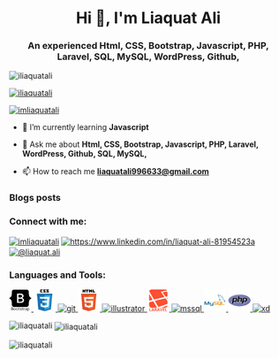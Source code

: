 <h1 align="center">Hi 👋, I'm Liaquat Ali</h1>
<h3 align="center">An experienced Html, CSS, Bootstrap, Javascript, PHP, Laravel, SQL, MySQL, WordPress, Github, </h3>

<p align="left"> <img src="https://komarev.com/ghpvc/?username=iliaquatali&label=Profile%20views&color=0e75b6&style=flat" alt="iliaquatali" /> </p>

<p align="left"> <a href="https://github.com/ryo-ma/github-profile-trophy"><img src="https://github-profile-trophy.vercel.app/?username=iliaquatali" alt="iliaquatali" /></a> </p>

<p align="left"> <a href="https://twitter.com/imliaquatali" target="blank"><img src="https://img.shields.io/twitter/follow/imliaquatali?logo=twitter&style=for-the-badge" alt="imliaquatali" /></a> </p>

- 🌱 I’m currently learning **Javascript**

- 💬 Ask me about **Html, CSS, Bootstrap, Javascript, PHP, Laravel, WordPress, Github, SQL, MySQL,**

- 📫 How to reach me **liaquatali996633@gmail.com**

### Blogs posts
<!-- BLOG-POST-LIST:START -->
<!-- BLOG-POST-LIST:END -->

<h3 align="left">Connect with me:</h3>
<p align="left">
<a href="https://twitter.com/imliaquatali" target="blank"><img align="center" src="https://raw.githubusercontent.com/rahuldkjain/github-profile-readme-generator/master/src/images/icons/Social/twitter.svg" alt="imliaquatali" height="30" width="40" /></a>
<a href="https://linkedin.com/in/https://www.linkedin.com/in/liaquat-ali-81954523a" target="blank"><img align="center" src="https://raw.githubusercontent.com/rahuldkjain/github-profile-readme-generator/master/src/images/icons/Social/linked-in-alt.svg" alt="https://www.linkedin.com/in/liaquat-ali-81954523a" height="30" width="40" /></a>
<a href="https://medium.com/@liaquat.ali" target="blank"><img align="center" src="https://raw.githubusercontent.com/rahuldkjain/github-profile-readme-generator/master/src/images/icons/Social/medium.svg" alt="@liaquat.ali" height="30" width="40" /></a>
</p>

<h3 align="left">Languages and Tools:</h3>
<p align="left"> <a href="https://getbootstrap.com" target="_blank" rel="noreferrer"> <img src="https://raw.githubusercontent.com/devicons/devicon/master/icons/bootstrap/bootstrap-plain-wordmark.svg" alt="bootstrap" width="40" height="40"/> </a> <a href="https://www.w3schools.com/css/" target="_blank" rel="noreferrer"> <img src="https://raw.githubusercontent.com/devicons/devicon/master/icons/css3/css3-original-wordmark.svg" alt="css3" width="40" height="40"/> </a> <a href="https://git-scm.com/" target="_blank" rel="noreferrer"> <img src="https://www.vectorlogo.zone/logos/git-scm/git-scm-icon.svg" alt="git" width="40" height="40"/> </a> <a href="https://www.w3.org/html/" target="_blank" rel="noreferrer"> <img src="https://raw.githubusercontent.com/devicons/devicon/master/icons/html5/html5-original-wordmark.svg" alt="html5" width="40" height="40"/> </a> <a href="https://www.adobe.com/in/products/illustrator.html" target="_blank" rel="noreferrer"> <img src="https://www.vectorlogo.zone/logos/adobe_illustrator/adobe_illustrator-icon.svg" alt="illustrator" width="40" height="40"/> </a> <a href="https://laravel.com/" target="_blank" rel="noreferrer"> <img src="https://raw.githubusercontent.com/devicons/devicon/master/icons/laravel/laravel-plain-wordmark.svg" alt="laravel" width="40" height="40"/> </a> <a href="https://www.microsoft.com/en-us/sql-server" target="_blank" rel="noreferrer"> <img src="https://www.svgrepo.com/show/303229/microsoft-sql-server-logo.svg" alt="mssql" width="40" height="40"/> </a> <a href="https://www.mysql.com/" target="_blank" rel="noreferrer"> <img src="https://raw.githubusercontent.com/devicons/devicon/master/icons/mysql/mysql-original-wordmark.svg" alt="mysql" width="40" height="40"/> </a> <a href="https://www.php.net" target="_blank" rel="noreferrer"> <img src="https://raw.githubusercontent.com/devicons/devicon/master/icons/php/php-original.svg" alt="php" width="40" height="40"/> </a> <a href="https://www.adobe.com/products/xd.html" target="_blank" rel="noreferrer"> <img src="https://cdn.worldvectorlogo.com/logos/adobe-xd.svg" alt="xd" width="40" height="40"/> </a> </p>

<p><img align="left" src="https://github-readme-stats.vercel.app/api/top-langs?username=iliaquatali&show_icons=true&locale=en&layout=compact" alt="iliaquatali" /></p>

<p>&nbsp;<img align="center" src="https://github-readme-stats.vercel.app/api?username=iliaquatali&show_icons=true&locale=en" alt="iliaquatali" /></p>

<p><img align="center" src="https://github-readme-streak-stats.herokuapp.com/?user=iliaquatali&" alt="iliaquatali" /></p>

